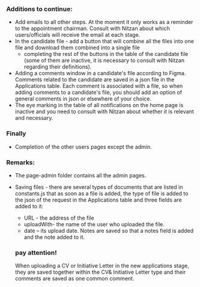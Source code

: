 ### Additions to continue:
- Add emails to all other steps. 
  At the moment it only works as a reminder to the appointment chairman. 
  Consult with Nitzan about which users/officials will receive the email at each stage.
- In the candidate file - add a button that will combine all the files into one file and download them combined into a single file
  + completing the rest of the buttons in the table of the candidate file (some of them are inactive, it is necessary to consult with Nitzan regarding their definitions).
- Adding a comments window in a candidate's file according to Figma. Comments related to the candidate are saved in a json file in the Applications table. 
  Each comment is associated with a file, so when adding comments to a candidate's file, you should add an option of general comments in json or elsewhere of your choice.
- The eye marking in the table of all notifications on the home page is inactive and you need to consult with Nitzan about whether it is relevant and necessary.

### Finally 
- Completion of the other users pages except the admin.

### Remarks:
- The page-admin folder contains all the admin pages.
- Saving files - there are several types of documents that are listed in constants.js that as soon as a file is added,
  the type of file is added to the json of the request in the Applications table and three fields are added to it:
  - URL - the address of the file
  - uploadWith- the name of the user who uploaded the file.
  - date – its upload date.
    Notes are saved so that a notes field is added and the note added to it.

   ### pay attention! 
   When uploading a CV or Initiative Letter in the new applications stage, 
   they are saved together within the CV& Initiative Letter type and their comments are saved as one common comment.
